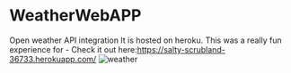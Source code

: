 # WeatherWebAPP
Open weather API integration
It is hosted on heroku.
This was a really fun experience for - Check it out here:https://salty-scrubland-36733.herokuapp.com/
![weather ](https://user-images.githubusercontent.com/69452118/132720158-52ca7c92-1eb9-4184-88a3-16f30a46043c.png)

